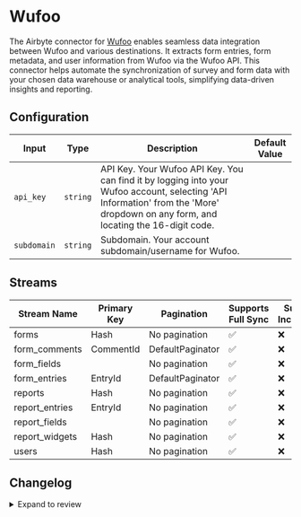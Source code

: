 # Wufoo
The Airbyte connector for [Wufoo](https://www.wufoo.com/) enables seamless data integration between Wufoo and various destinations. It extracts form entries, form metadata, and user information from Wufoo via the Wufoo API. This connector helps automate the synchronization of survey and form data with your chosen data warehouse or analytical tools, simplifying data-driven insights and reporting.

## Configuration

| Input | Type | Description | Default Value |
|-------|------|-------------|---------------|
| `api_key` | `string` | API Key. Your Wufoo API Key. You can find it by logging into your Wufoo account, selecting &#39;API Information&#39; from the &#39;More&#39; dropdown on any form, and locating the 16-digit code. |  |
| `subdomain` | `string` | Subdomain. Your account subdomain/username for Wufoo. |  |

## Streams
| Stream Name | Primary Key | Pagination | Supports Full Sync | Supports Incremental |
|-------------|-------------|------------|---------------------|----------------------|
| forms | Hash | No pagination | ✅ |  ❌  |
| form_comments | CommentId | DefaultPaginator | ✅ |  ❌  |
| form_fields |  | No pagination | ✅ |  ❌  |
| form_entries | EntryId | DefaultPaginator | ✅ |  ❌  |
| reports | Hash | No pagination | ✅ |  ❌  |
| report_entries | EntryId | No pagination | ✅ |  ❌  |
| report_fields |  | No pagination | ✅ |  ❌  |
| report_widgets | Hash | No pagination | ✅ |  ❌  |
| users | Hash | No pagination | ✅ |  ❌  |

## Changelog

<details>
  <summary>Expand to review</summary>

| Version          | Date              | Pull Request | Subject        |
|------------------|-------------------|--------------|----------------|
| 0.0.37 | 2025-10-14 | [67934](https://github.com/airbytehq/airbyte/pull/67934) | Update dependencies |
| 0.0.36 | 2025-10-07 | [67320](https://github.com/airbytehq/airbyte/pull/67320) | Update dependencies |
| 0.0.35 | 2025-09-30 | [66445](https://github.com/airbytehq/airbyte/pull/66445) | Update dependencies |
| 0.0.34 | 2025-09-09 | [65717](https://github.com/airbytehq/airbyte/pull/65717) | Update dependencies |
| 0.0.33 | 2025-08-23 | [65416](https://github.com/airbytehq/airbyte/pull/65416) | Update dependencies |
| 0.0.32 | 2025-08-09 | [64811](https://github.com/airbytehq/airbyte/pull/64811) | Update dependencies |
| 0.0.31 | 2025-08-02 | [64378](https://github.com/airbytehq/airbyte/pull/64378) | Update dependencies |
| 0.0.30 | 2025-07-26 | [64077](https://github.com/airbytehq/airbyte/pull/64077) | Update dependencies |
| 0.0.29 | 2025-07-20 | [63664](https://github.com/airbytehq/airbyte/pull/63664) | Update dependencies |
| 0.0.28 | 2025-07-12 | [63227](https://github.com/airbytehq/airbyte/pull/63227) | Update dependencies |
| 0.0.27 | 2025-07-05 | [62692](https://github.com/airbytehq/airbyte/pull/62692) | Update dependencies |
| 0.0.26 | 2025-06-28 | [62243](https://github.com/airbytehq/airbyte/pull/62243) | Update dependencies |
| 0.0.25 | 2025-06-21 | [61760](https://github.com/airbytehq/airbyte/pull/61760) | Update dependencies |
| 0.0.24 | 2025-06-15 | [61203](https://github.com/airbytehq/airbyte/pull/61203) | Update dependencies |
| 0.0.23 | 2025-05-24 | [60779](https://github.com/airbytehq/airbyte/pull/60779) | Update dependencies |
| 0.0.22 | 2025-05-10 | [59919](https://github.com/airbytehq/airbyte/pull/59919) | Update dependencies |
| 0.0.21 | 2025-05-04 | [59563](https://github.com/airbytehq/airbyte/pull/59563) | Update dependencies |
| 0.0.20 | 2025-04-26 | [58921](https://github.com/airbytehq/airbyte/pull/58921) | Update dependencies |
| 0.0.19 | 2025-04-19 | [58565](https://github.com/airbytehq/airbyte/pull/58565) | Update dependencies |
| 0.0.18 | 2025-04-12 | [57382](https://github.com/airbytehq/airbyte/pull/57382) | Update dependencies |
| 0.0.17 | 2025-03-29 | [56859](https://github.com/airbytehq/airbyte/pull/56859) | Update dependencies |
| 0.0.16 | 2025-03-22 | [56309](https://github.com/airbytehq/airbyte/pull/56309) | Update dependencies |
| 0.0.15 | 2025-03-08 | [55641](https://github.com/airbytehq/airbyte/pull/55641) | Update dependencies |
| 0.0.14 | 2025-03-01 | [55098](https://github.com/airbytehq/airbyte/pull/55098) | Update dependencies |
| 0.0.13 | 2025-02-22 | [54461](https://github.com/airbytehq/airbyte/pull/54461) | Update dependencies |
| 0.0.12 | 2025-02-15 | [54026](https://github.com/airbytehq/airbyte/pull/54026) | Update dependencies |
| 0.0.11 | 2025-02-08 | [53534](https://github.com/airbytehq/airbyte/pull/53534) | Update dependencies |
| 0.0.10 | 2025-02-01 | [53039](https://github.com/airbytehq/airbyte/pull/53039) | Update dependencies |
| 0.0.9 | 2025-01-25 | [52456](https://github.com/airbytehq/airbyte/pull/52456) | Update dependencies |
| 0.0.8 | 2025-01-18 | [52011](https://github.com/airbytehq/airbyte/pull/52011) | Update dependencies |
| 0.0.7 | 2025-01-11 | [51384](https://github.com/airbytehq/airbyte/pull/51384) | Update dependencies |
| 0.0.6 | 2024-12-28 | [50767](https://github.com/airbytehq/airbyte/pull/50767) | Update dependencies |
| 0.0.5 | 2024-12-21 | [50347](https://github.com/airbytehq/airbyte/pull/50347) | Update dependencies |
| 0.0.4 | 2024-12-14 | [49768](https://github.com/airbytehq/airbyte/pull/49768) | Update dependencies |
| 0.0.3 | 2024-12-12 | [49379](https://github.com/airbytehq/airbyte/pull/49379) | Update dependencies |
| 0.0.2 | 2024-12-11 | [49121](https://github.com/airbytehq/airbyte/pull/49121) | Starting with this version, the Docker image is now rootless. Please note that this and future versions will not be compatible with Airbyte versions earlier than 0.64 |
| 0.0.1 | 2024-11-08 | | Initial release by [@parthiv11](https://github.com/parthiv11) via Connector Builder |

</details>
